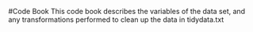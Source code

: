 #Code Book
This code book describes the variables of the data set, and any transformations performed to clean up the data in tidydata.txt
